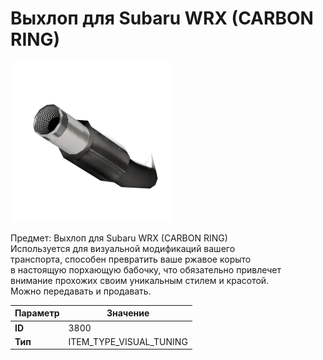 # Выхлоп для Subaru WRX (CARBON RING)

![Item Image](../img/3800.webp?raw=true)

Предмет: Выхлоп для Subaru WRX (CARBON RING)<br>Используется для визуальной модификаций вашего<br>транспорта, способен превратить ваше ржавое корыто<br>в настоящую порхающую бабочку, что обязательно привлечет<br>внимание прохожих своим уникальным стилем и красотой.<br>Можно передавать и продавать.


| Параметр | Значение |
|----------|----------|
| **ID** | 3800 |
| **Тип** | ITEM_TYPE_VISUAL_TUNING |


